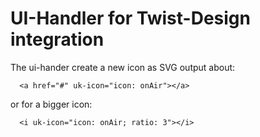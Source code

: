 # UI-Handler for Twist-Design integration

The ui-hander create a new icon as SVG output about:

      <a href="#" uk-icon="icon: onAir"></a>

or for a bigger icon:

      <i uk-icon="icon: onAir; ratio: 3"></i>
